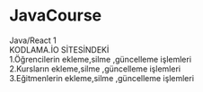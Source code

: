 # JavaCourse

Java/React 1<br/>
KODLAMA.İO SİTESİNDEKİ <br/>
1.Öğrencilerin ekleme,silme ,güncelleme işlemleri <br/>
2.Kursların ekleme,silme ,güncelleme işlemleri <br/>
3.Eğitmenlerin ekleme,silme ,güncelleme işlemleri
